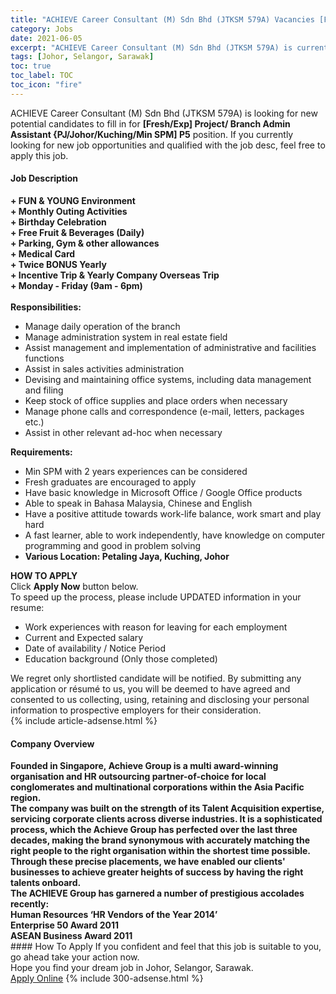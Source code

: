 ```yaml
---
title: "ACHIEVE Career Consultant (M) Sdn Bhd (JTKSM 579A) Vacancies [Fresh/Exp] Project/ Branch Admin Assistant {PJ/Johor/Kuching/Min SPM] P5" 
category: Jobs 
date: 2021-06-05 
excerpt: "ACHIEVE Career Consultant (M) Sdn Bhd (JTKSM 579A) is currently looking for suitable person to fill in the [Fresh/Exp] Project/ Branch Admin Assistant {PJ/Johor/Kuching/Min SPM] P5 which based in Johor, Selangor, Sarawak" 
tags: [Johor, Selangor, Sarawak] 
toc: true 
toc_label: TOC 
toc_icon: "fire" 
--- 
```


<p>ACHIEVE Career Consultant (M) Sdn Bhd (JTKSM 579A) is looking for new potential candidates to fill in for <b>[Fresh/Exp] Project/ Branch Admin Assistant {PJ/Johor/Kuching/Min SPM] P5</b> position. If you currently looking for new job opportunities and qualified with the job desc, feel free to apply this job.
</p><div><div><h4>Job Description</h4></div><div><div><span><div><div><strong>+ FUN &amp; YOUNG Environment<br>+ Monthly Outing Activities<br>+ Birthday Celebration<br>+ Free Fruit &amp; Beverages (Daily)<br>+ Parking, Gym &amp; other allowances<br>+ Medical Card<br>+ Twice BONUS Yearly<br>+ Incentive Trip &amp; Yearly Company Overseas Trip<br>+ Monday - Friday (9am - 6pm)</strong></div><div><br><strong>Responsibilities:</strong></div><ul><li>Manage daily operation of the branch</li><li>Manage administration system in real estate field</li><li>Assist management and implementation of administrative and facilities functions</li><li>Assist in sales activities administration</li><li>Devising and maintaining office systems, including data management and filing</li><li>Keep stock of office supplies and place orders when necessary</li><li>Manage phone calls and correspondence (e-mail, letters, packages etc.)</li><li>Assist in other relevant ad-hoc when necessary</li></ul><div><strong>Requirements:</strong></div><ul><li>Min SPM with 2 years experiences can be considered</li><li>Fresh graduates are encouraged to apply</li><li>Have basic knowledge in Microsoft Office / Google Office products</li><li>Able to speak in Bahasa Malaysia, Chinese and English</li><li>Have a positive attitude towards work-life balance, work smart and play hard</li><li>A fast learner, able to work independently, have knowledge on computer programming and good in problem solving</li><li><strong>Various Location: Petaling Jaya, Kuching, Johor</strong></li></ul><div><strong>HOW TO APPLY</strong><br>Click <strong>Apply Now</strong> button below.<br>To speed up the process, please include UPDATED information in your resume:</div><ul><li>Work experiences with reason for leaving for each employment</li><li>Current and Expected salary</li><li>Date of availability / Notice Period</li><li>Education background (Only those completed)</li></ul><div>We regret only shortlisted candidate will be notified. By submitting any application or r&#233;sum&#233; to us, you will be deemed to have agreed and consented to us collecting, using, retaining and disclosing your personal information to prospective employers for their consideration.</div></div></span></div></div></div> 
{% include article-adsense.html %} 
<div><div><h4>Company Overview</h4></div><div><div><span><div><div>
<div>
<strong>Founded in Singapore,&#160;Achieve Group is a multi award-winning organisation and HR outsourcing partner-of-choice for local conglomerates and multinational corporations within the Asia Pacific region. </strong>
<div>
<strong>The company was built on the strength of its Talent Acquisition expertise, servicing corporate clients across diverse industries. It is a sophisticated process, which the Achieve Group has perfected over the last&#160;three decades, making the brand synonymous with accurately matching the right people to the right organisation within the shortest time possible.&#160; Through these precise placements, we have enabled our clients' businesses to achieve greater heights of success by having the right talents onboard.</strong></div>
</div>
<div>
<div>
<strong>The ACHIEVE Group has garnered a number of prestigious accolades recently:</strong></div>
<div>
<strong>Human Resources &#8216;HR Vendors of the Year 2014&#8217;<br>
			Enterprise 50 Award 2011<br>
			ASEAN Business Award 2011</strong></div>
</div>
</div></div></span></div></div></div> 
#### How To Apply 
If you confident and feel that this job is suitable to you, go ahead take your action now. <br/> 
Hope you find your dream job in Johor, Selangor, Sarawak. <br/> 
<a href="https://www.jobstreet.com.my/en/job/[fresh-exp]-project-branch-admin-assistant-%7Bpj-johor-kuching-min-spm]-p5-4583339?jobId=jobstreet-my-job-4583339&" class="btn btn--info" target="_blank" rel="nofollow noopenner">Apply Online</a> 
{% include 300-adsense.html %} 